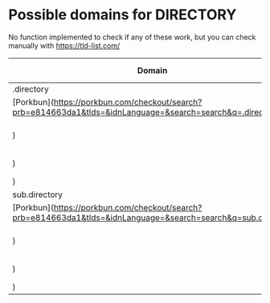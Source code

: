 # Possible domains for DIRECTORY

No function implemented to check if any of these work, but you can check manually with https://tld-list.com/

| Domain | Porkbun | NameCheap | Google Domains |
|---|---|---|---|
| .directory | [Porkbun](https://porkbun.com/checkout/search?prb=e814663da1&tlds=&idnLanguage=&search=search&q=.directory) | [Namecheap](https://www.namecheap.com/domains/registration/results/?domain=.directory) | [Google](https://domains.google.com/registrar/search?searchTerm=.directory) |
| sub.directory | [Porkbun](https://porkbun.com/checkout/search?prb=e814663da1&tlds=&idnLanguage=&search=search&q=sub.directory) | [Namecheap](https://www.namecheap.com/domains/registration/results/?domain=sub.directory) | [Google](https://domains.google.com/registrar/search?searchTerm=sub.directory) |
